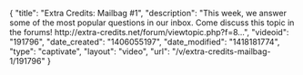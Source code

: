 {
    "title": "Extra Credits: Mailbag #1",
    "description": "This week, we answer some of the most popular questions in our inbox. Come discuss this topic in the forums! http:\/\/extra-credits.net\/forum\/viewtopic.php?f=8...",
    "videoid": "191796",
    "date_created": "1406055197",
    "date_modified": "1418181774",
    "type": "captivate",
    "layout": "video",
    "url": "\/v\/extra-credits-mailbag-1\/191796"
}